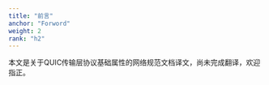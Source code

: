 ```yaml
---
title: "前言"
anchor: "Forword"
weight: 2
rank: "h2"
---
```


本文是关于QUIC传输层协议基础属性的网络规范文档译文，尚未完成翻译，欢迎指正。